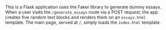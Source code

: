 This is a Flask application uses the Faker library to generate dummy essays. When a user visits the `/generate_essays` route via a POST request, the app creates five random text blocks and renders them on an `essays.html` template.
The main page, served at `/`, simply loads the `index.html` template.